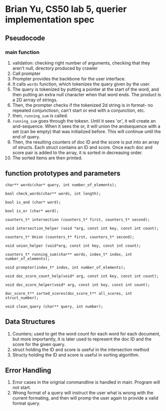 # Brian Yu, CS50 lab 5, querier implementation spec

## Pseudocode
### main function
1. validation: checking right number of arguments, checking that they aren't null, directory produced by crawler
2. Call prompter
3. Prompter provides the backbone for the user interface. 
4. It calls ```words``` function, which tokenizes the query given by the user. 
5. The query is tokenized by putting a pointer at the start of the word, and then putting an extra null character when that word ends. The product is a 2D arrray of strings. 
6. Then, the prompter checks if the tokenized 2d string is in format- no repeated conjunctiosn, can't start or end with a conjunction, etc.
7. then, ```running_sum``` is called. 
8. ```running_sum``` goes through the tokesn. Until it sees 'or', it will create an and-sequence. When it sees the or, it will union the andsequence with a set (can be empty) that was initialized before. This will continue until the end of query. 
9. Then, the resulting counters of doc ID and the score is put into an array of structs. Each struct contains an ID and score. Once each doc and score pair is added to the array, it is sorted in decreasing order. 
10. The sorted items are then printed. 

## function prototypes and parameters
```char** words(char* query, int number_of_elements);```

```bool check_words(char** words, int length);```

```bool is_and (char* word);```

```bool is_or (char* word);```

```counters_t* intersection (counters_t* first, counters_t* second);```

```void intersection_helper (void *arg, const int key, const int count);```

```counters_t* Union (counters_t* first, counters_t* second);```

```void union_helper (void*arg, const int key, const int count);```

```counters_t* running_sum(char** words, index_t* index, int number_of_elements);```

```void prompter(index_t* index, int number_of_elements);```

```void doc_score_count_help(void* arg, const int key, const int count);```

```void doc_score_helper(void* arg, const int key, const int count);```

```doc_score_t** sorted_scores(doc_score_t** all_scores, int struct_number);```

```void clean_query (char** query, int number);```


## Data Structures
1. Counters; used to get the word count for each word for each document, but more importantly, it is later used to represent the doc ID and the score for the given query. 
2. struct holding the ID and score is useful in the intersection method 
3. Structy holding the ID and score is useful in sorting algorithm. 

## Error Handling
1. Error cases in the orignial commandline is handled in main. Program will not start. 
2. Wrong format of a query will instruct the user what is wrong with the current formating, and then will promp the user again to provide a valid format query. 